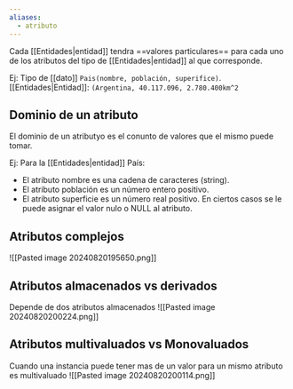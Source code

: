 ```yaml
---
aliases:
  - atributo
---
```


Cada [[Entidades|entidad]] tendra ==valores particulares== para cada uno de los atributos del tipo de [[Entidades|entidad]] al que corresponde.

Ej: Tipo de [[dato]] `Pais(nombre, población, superifice)`. [[Entidades|Entidad]]: `(Argentina, 40.117.096, 2.780.400km^2`

## Dominio de un atributo
El dominio de un atributyo es el conunto de valores que el mismo puede tomar.

Ej: 
Para la [[Entidades|entidad]] País: 
- El atributo nombre es una cadena de caracteres (string). 
- El atributo población es un número entero positivo. 
- El atributo superficie es un número real positivo.
En ciertos casos se le puede asignar el valor nulo o NULL al atributo.

## Atributos complejos 
![[Pasted image 20240820195650.png]]
## Atributos almacenados vs derivados
Depende de dos atributos almacenados
![[Pasted image 20240820200224.png]]
## Atributos multivaluados vs Monovaluados
Cuando una instancia puede tener mas de un valor para un mismo atributo es multivaluado 
![[Pasted image 20240820200114.png]]